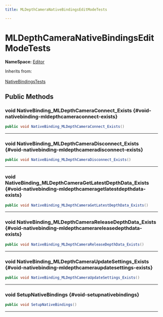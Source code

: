 ```yaml
---
title: MLDepthCameraNativeBindingsEditModeTests

---
```


# MLDepthCameraNativeBindingsEditModeTests



**NameSpace:** 
[Editor](/versioned_docs/version-22-Feb-2023/unity-api/api/Tests.Editor/Tests.Editor.md) 





Inherits from: <br></br>[NativeBindingsTests](/versioned_docs/version-22-Feb-2023/unity-api/api/Classes/NativeBindingsTests.md)




## Public Methods

### void NativeBinding_MLDepthCameraConnect_Exists {#void-nativebinding-mldepthcameraconnect-exists}

```csharp
public void NativeBinding_MLDepthCameraConnect_Exists()
```






-----------

### void NativeBinding_MLDepthCameraDisconnect_Exists {#void-nativebinding-mldepthcameradisconnect-exists}

```csharp
public void NativeBinding_MLDepthCameraDisconnect_Exists()
```






-----------

### void NativeBinding_MLDepthCameraGetLatestDepthData_Exists {#void-nativebinding-mldepthcameragetlatestdepthdata-exists}

```csharp
public void NativeBinding_MLDepthCameraGetLatestDepthData_Exists()
```






-----------

### void NativeBinding_MLDepthCameraReleaseDepthData_Exists {#void-nativebinding-mldepthcamerareleasedepthdata-exists}

```csharp
public void NativeBinding_MLDepthCameraReleaseDepthData_Exists()
```






-----------

### void NativeBinding_MLDepthCameraUpdateSettings_Exists {#void-nativebinding-mldepthcameraupdatesettings-exists}

```csharp
public void NativeBinding_MLDepthCameraUpdateSettings_Exists()
```






-----------

### void SetupNativeBindings {#void-setupnativebindings}

```csharp
public void SetupNativeBindings()
```






-----------


